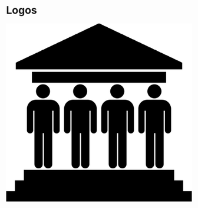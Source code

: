 # Logos

![alt text](https://raw.githubusercontent.com/Governbit/Marketing/master/Resources/Logos/Governbit%20Logo.png "Governbit Logo")
